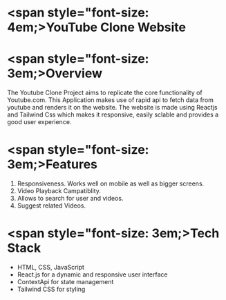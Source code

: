 # <span style="font-size: 4em;>**YouTube Clone Website**</span>

# <span style="font-size: 3em;>**Overview**</span>

The Youtube Clone Project aims to replicate the core functionality of Youtube.com. This Application makes use of rapid api to fetch data from youtube and renders it on the website. The website is made using Reactjs and Tailwind Css which makes it responsive, easily sclable and provides a good user experience.

# <span style="font-size: 3em;>**Features**</span>
1. Responsiveness. Works well on mobile as well as bigger screens.
2. Video Playback Campatiblity.
3. Allows to search for user and videos.
4. Suggest related Videos.

# <span style="font-size: 3em;>**Tech Stack**</span>
- HTML, CSS, JavaScript
- React.js for a dynamic and responsive user interface
- ContextApi for state management
- Tailwind CSS for styling
